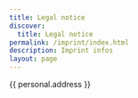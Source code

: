 ```yaml
---
title: Legal notice
discover:
  title: Legal notice
permalink: /imprint/index.html
description: Imprint infos
layout: page
---
```


{{ personal.address }}
